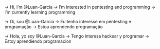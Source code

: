 -> Hi, I’m @Luan-Garcia
-> I’m interested in pentesting and programming
-> I’m currently learning programming

-> Oi, sou @Luan-Garcia
-> Eu tenho interesse em pentesting e programação
-> Estou aprendendo programação


-> Hola, yo soy @Luan-Garcia
-> Tengo interesa hackear y programar
-> Estoy aprendiendo programacion

